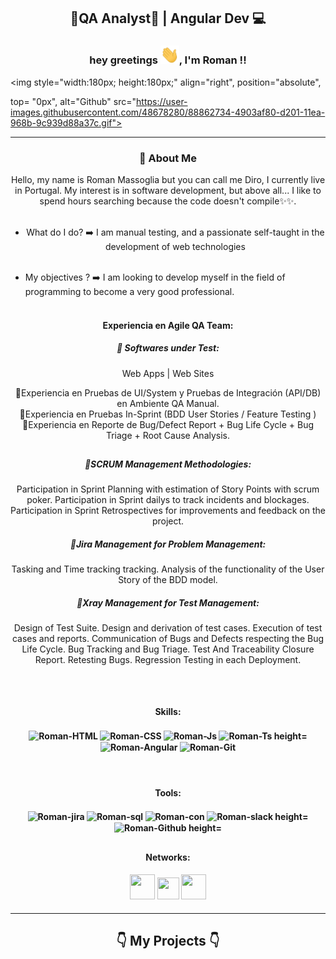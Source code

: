 <h2 align="center"> 🚀QA Analyst🐞 | Angular Dev 💻</h2>

<h3 align="center">hey greetings  <img src="https://raw.githubusercontent.com/parth-27/parth-27/master/Hi.gif" width="30px">, I'm Roman !! </h3> 

<img style="width:180px; height:180px;"  align="right", position="absolute",

  top= "0px", alt="Github" src="https://user-images.githubusercontent.com/48678280/88862734-4903af80-d201-11ea-968b-9c939d88a37c.gif">

<hr/>

<h3 align="center">🔎 About Me </h3> 
<div align="center">
Hello, my name is Roman Massoglia but you can call me Diro, I currently live in Portugal. My interest is in software development, but above all... I like to spend hours searching because the code doesn't compile✨✨.<br><br>

* What do I do? ➡️ I am manual testing, and a passionate self-taught in the development of web technologies<br><br>
</div>

* My objectives ? ➡️ I am looking to develop myself in the field of programming to become a very good professional.<br><br>
 
<div align="center">
 
#### Experiencia en Agile QA Team: 
##### 👔 Softwares under Test:
 Web Apps | Web Sites 

🔎Experiencia en Pruebas de UI/System y Pruebas de Integración (API/DB) en Ambiente QA Manual.<br>
🧪Experiencia en Pruebas In-Sprint (BDD User Stories / Feature Testing )<br>
🐞Experiencia en Reporte de Bug/Defect Report + Bug Life Cycle + Bug Triage + Root Cause Analysis.
</div>

##

<div align="center">
 
##### 🚩SCRUM Management Methodologies:
  Participation in Sprint Planning with estimation of Story Points with scrum poker. 
  Participation in Sprint dailys to track incidents and blockages. 
  Participation in Sprint Retrospectives for improvements and feedback on the project. 
##### 🚀Jira Management for Problem Management:
  Tasking and Time tracking tracking.
  Analysis of the functionality of the User Story of the BDD model. 
##### 🧪Xray Management for Test Management:
  Design of Test Suite.
  Design and derivation of test cases.
  Execution of test cases and reports.
  Communication of Bugs and Defects respecting the Bug Life Cycle.
  Bug Tracking and Bug Triage.
  Test And Traceability Closure Report.
  Retesting Bugs.
  Regression Testing in each Deployment.
 
 </div>

## 

<div align="center">
<div style="display: inline_block"><br>
  <h4>Skills:<h4>
  <img align="center" alt="Roman-HTML" height="30" width="40" src="https://cdn.jsdelivr.net/gh/devicons/devicon/icons/html5/html5-original-wordmark.svg">
  <img align="center" alt="Roman-CSS" height="30" width="40" src="https://cdn.jsdelivr.net/gh/devicons/devicon/icons/css3/css3-original-wordmark.svg">
  <img align="center" alt="Roman-Js" height="30" width="40" src="https://cdn.jsdelivr.net/gh/devicons/devicon/icons/javascript/javascript-original.svg">
   <img align="center" alt="Roman-Ts height="30" width="40" src="https://cdn.jsdelivr.net/gh/devicons/devicon/icons/typescript/typescript-plain.svg" />
  <img align="center" alt="Roman-Angular" height="30" width="40" src="https://cdn.jsdelivr.net/gh/devicons/devicon/icons/angularjs/angularjs-original.svg" />
   <img align="center" alt="Roman-Git" height="30" width="40" src="https://cdn.jsdelivr.net/gh/devicons/devicon/icons/git/git-original.svg" />
 
</div>
</div>
                                                                                                                                           
<div align="center">   
<div style="display: inline_block"><br>
  <h4> Tools: <h4>
  <img align="center" alt="Roman-jira" height="30" width="40" src="https://cdn.jsdelivr.net/gh/devicons/devicon/icons/jira/jira-original-wordmark.svg">
  <img align="center" alt="Roman-sql" height="30" width="40" src="https://cdn.jsdelivr.net/gh/devicons/devicon/icons/postgresql/postgresql-original-wordmark.svg">
  <img align="center" alt="Roman-con" height="30" width="40" src="https://cdn.jsdelivr.net/gh/devicons/devicon/icons/confluence/confluence-original-wordmark.svg">
  <img align="center" alt="Roman-slack height="30" width="40"  src="https://cdn.jsdelivr.net/gh/devicons/devicon/icons/slack/slack-original-wordmark.svg" />
   <img align="center" alt="Roman-Github height="30" width="40" src="https://cdn.jsdelivr.net/gh/devicons/devicon/icons/github/github-original-wordmark.svg" />
   </div>
   </div>
  
##

<div align="center">
 <div> 
  <h4>Networks:<h4>
 <a href="https://www.linkedin.com/in/diego-massoglia" target="_blank"><img style="width:40px; height:40px;" src="https://cdn.jsdelivr.net/gh/devicons/devicon/icons/linkedin/linkedin-original.svg"/></a>
  <a href ="https://twitter.com/Diro_Mass"  target="_blank"><img style="width:35px; height:35px;"   src="https://cdn.jsdelivr.net/gh/devicons/devicon/icons/twitter/twitter-original.svg" /></a>
  <a href="mailto:massogliad@outlook.com" target="_blank"><img style="width:40px; height:40px;" src="https://www.svgrepo.com/show/373951/outlook.svg" /></a> 
  
</div>
</div>

<hr/>

<h2 align="center"> 👇 My Projects 👇</h2> 
